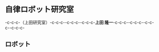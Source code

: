 <h1 style="font-size:180%">自律ロボット研究室</h1>-c-c-c-（上田研究室）-c-c-c--c-c-c--c-c-c-<strong>上田 隆一</strong>-c-c-c--c-c-c-<!--nextpage-->-c-c-c--c-c-c-<h2>ロボット</h2>
